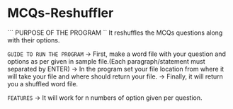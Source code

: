 # MCQs-Reshuffler
``` PURPOSE OF THE PROGRAM ``
It reshuffles the MCQs questions along with their options.


``` GUIDE TO RUN THE PROGRAM ```
-> First, make a word file with your question and options as per given in sample file.(Each paragraph/statement must separated by ENTER)
-> In the program set your file location from where it will take your file and where should return your file.
-> Finally, it will return you a shuffled word file.

``` FEATURES ```
-> It will work for n numbers of option given per question.
